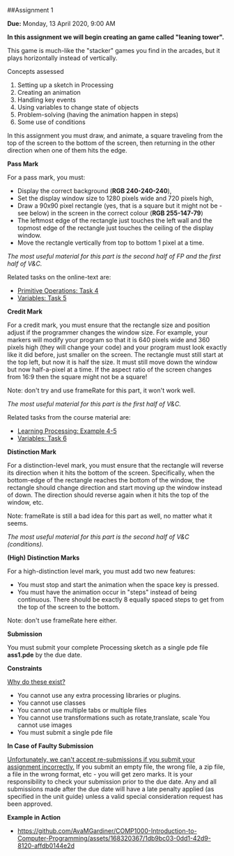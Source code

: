 ##Assignment 1

**Due:** Monday, 13 April 2020, 9:00 AM

**In this assignment we will begin creating an game called "leaning tower".**

This game is much-like the "stacker" games you find in the arcades, but it plays horizontally instead of vertically. 

Concepts assessed

1. Setting up a sketch in Processing
2. Creating an animation
3. Handling key events
4. Using variables to change state of objects
5. Problem-solving (having the animation happen in steps)
6. Some use of conditions

In this assignment you must draw, and animate, a square traveling from the top of the screen to the bottom of the screen, then returning in the other direction when one of them hits the edge.

**Pass Mark**

For a pass mark, you must:

- Display the correct background (**RGB 240-240-240**),
- Set the display window size to 1280 pixels wide and 720 pixels high,
- Draw a 90x90 pixel rectangle (yes, that is a square but it might not be - see below) in the screen in the correct colour (**RGB 255-147-79**)
- The leftmost edge of the rectangle just touches the left wall and the topmost edge of the rectangle just touches the ceiling of the display window.
- Move the rectangle vertically from top to bottom 1 pixel at a time.

*The most useful material for this part is the second half of FP and the first half of V&C.* 

Related tasks on the online-text are:

- <ins>Primitive Operations: Task 4</ins>
- <ins>Variables: Task 5</ins>
  
**Credit Mark**

For a credit mark, you must ensure that the rectangle size and position adjust if the programmer changes the window size. For example, your markers will modify your program so that it is 640 pixels wide and 360 pixels high (they will change your code) and your program must look exactly like it did before, just smaller on the screen. The rectangle must still start at the top left, but now it is half the size. It must still move down the window but now half-a-pixel at a time. If the aspect ratio of the screen changes from 16:9 then the square might not be a square!

Note: don't try and use frameRate for this part, it won't work well. 

*The most useful material for this part is the first half of V&C.* 

Related tasks from the course material are:

- <ins>Learning Processing: Example 4-5</ins>
- <ins>Variables: Task 6 </ins>

**Distinction Mark** 

For a distinction-level mark, you must ensure that the rectangle will reverse its direction when it hits the bottom of the screen. Specifically, when the bottom-edge of the rectangle reaches the bottom of the window, the rectangle should change direction and start moving *up* the window instead of down. The direction should reverse again when it hits the top of the window, etc.

Note: frameRate is still a bad idea for this part as well, no matter what it seems. 

*The most useful material for this part is the second half of V&C (conditions).*

**(High) Distinction Marks**

For a high-distinction level mark, you must add two new features:

- You must stop and start the animation when the space key is pressed.
- You must have the animation occur in "steps" instead of being continuous. There should be exactly 8 equally spaced steps to get from the top of the screen to the bottom.

Note: don't use frameRate here either.

**Submission**

You must submit your complete Processing sketch as a single pde file **ass1.pde** by the due date.

**Constraints**

<ins>Why do these exist?</ins>

- You cannot use any extra processing libraries or plugins.
- You cannot use classes
- You cannot use multiple tabs or multiple files
- You cannot use transformations such as rotate,translate, scale You cannot use images
- You must submit a single pde file

**In Case of Faulty Submission**

<ins>Unfortunately, we can't accept re-submissions if you submit your assignment incorrectly.</ins> If you submit an empty file, the wrong file, a zip file, a file in the wrong format, etc - you will get zero marks. It is your responsibility to check your submission prior to the due date. Any and all submissions made after the due date will have a late penalty applied (as specified in the unit guide) unless a valid special consideration request has been approved.

**Example in Action**
- https://github.com/AvaMGardiner/COMP1000-Introduction-to-Computer-Programming/assets/168320367/1db9bc03-0dd1-42d9-8120-affdb0144e2d
